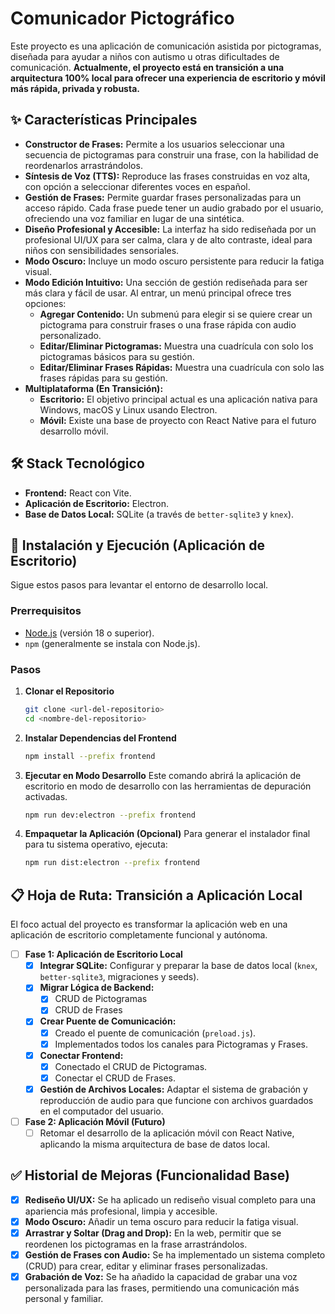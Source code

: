 # Comunicador Pictográfico

Este proyecto es una aplicación de comunicación asistida por pictogramas, diseñada para ayudar a niños con autismo u otras dificultades de comunicación. **Actualmente, el proyecto está en transición a una arquitectura 100% local para ofrecer una experiencia de escritorio y móvil más rápida, privada y robusta.**

## ✨ Características Principales

- **Constructor de Frases:** Permite a los usuarios seleccionar una secuencia de pictogramas para construir una frase, con la habilidad de reordenarlos arrastrándolos.
- **Síntesis de Voz (TTS):** Reproduce las frases construidas en voz alta, con opción a seleccionar diferentes voces en español.
- **Gestión de Frases:** Permite guardar frases personalizadas para un acceso rápido. Cada frase puede tener un audio grabado por el usuario, ofreciendo una voz familiar en lugar de una sintética.
- **Diseño Profesional y Accesible:** La interfaz ha sido rediseñada por un profesional UI/UX para ser calma, clara y de alto contraste, ideal para niños con sensibilidades sensoriales.
- **Modo Oscuro:** Incluye un modo oscuro persistente para reducir la fatiga visual.
- **Modo Edición Intuitivo:** Una sección de gestión rediseñada para ser más clara y fácil de usar. Al entrar, un menú principal ofrece tres opciones:
  - **Agregar Contenido:** Un submenú para elegir si se quiere crear un pictograma para construir frases o una frase rápida con audio personalizado.
  - **Editar/Eliminar Pictogramas:** Muestra una cuadrícula con solo los pictogramas básicos para su gestión.
  - **Editar/Eliminar Frases Rápidas:** Muestra una cuadrícula con solo las frases rápidas para su gestión.
- **Multiplataforma (En Transición):**
  - **Escritorio:** El objetivo principal actual es una aplicación nativa para Windows, macOS y Linux usando Electron.
  - **Móvil:** Existe una base de proyecto con React Native para el futuro desarrollo móvil.

## 🛠️ Stack Tecnológico

- **Frontend:** React con Vite.
- **Aplicación de Escritorio:** Electron.
- **Base de Datos Local:** SQLite (a través de `better-sqlite3` y `knex`).

## 🚀 Instalación y Ejecución (Aplicación de Escritorio)

Sigue estos pasos para levantar el entorno de desarrollo local.

### Prerrequisitos

- [Node.js](https://nodejs.org/) (versión 18 o superior).
- `npm` (generalmente se instala con Node.js).

### Pasos

1.  **Clonar el Repositorio**
    ```bash
    git clone <url-del-repositorio>
    cd <nombre-del-repositorio>
    ```

2.  **Instalar Dependencias del Frontend**
    ```bash
    npm install --prefix frontend
    ```

3.  **Ejecutar en Modo Desarrollo**
    Este comando abrirá la aplicación de escritorio en modo de desarrollo con las herramientas de depuración activadas.
    ```bash
    npm run dev:electron --prefix frontend
    ```

4.  **Empaquetar la Aplicación (Opcional)**
    Para generar el instalador final para tu sistema operativo, ejecuta:
    ```bash
    npm run dist:electron --prefix frontend
    ```

## 📋 Hoja de Ruta: Transición a Aplicación Local

El foco actual del proyecto es transformar la aplicación web en una aplicación de escritorio completamente funcional y autónoma.

-   [ ] **Fase 1: Aplicación de Escritorio Local**
    -   [x] **Integrar SQLite:** Configurar y preparar la base de datos local (`knex`, `better-sqlite3`, migraciones y seeds).
    -   [x] **Migrar Lógica de Backend:**
        - [x] CRUD de Pictogramas
        - [x] CRUD de Frases
    -   [x] **Crear Puente de Comunicación:**
        - [x] Creado el puente de comunicación (`preload.js`).
        - [x] Implementados todos los canales para Pictogramas y Frases.
    -   [x] **Conectar Frontend:**
        - [x] Conectado el CRUD de Pictogramas.
        - [x] Conectar el CRUD de Frases.
    -   [x] **Gestión de Archivos Locales:** Adaptar el sistema de grabación y reproducción de audio para que funcione con archivos guardados en el computador del usuario.

-   [ ] **Fase 2: Aplicación Móvil (Futuro)**
    -   [ ] Retomar el desarrollo de la aplicación móvil con React Native, aplicando la misma arquitectura de base de datos local.

## ✅ Historial de Mejoras (Funcionalidad Base)

-   [x] **Rediseño UI/UX:** Se ha aplicado un rediseño visual completo para una apariencia más profesional, limpia y accesible.
-   [x] **Modo Oscuro:** Añadir un tema oscuro para reducir la fatiga visual.
-   [x] **Arrastrar y Soltar (Drag and Drop):** En la web, permitir que se reordenen los pictogramas en la frase arrastrándolos.
-   [x] **Gestión de Frases con Audio:** Se ha implementado un sistema completo (CRUD) para crear, editar y eliminar frases personalizadas.
-   [x] **Grabación de Voz:** Se ha añadido la capacidad de grabar una voz personalizada para las frases, permitiendo una comunicación más personal y familiar.
